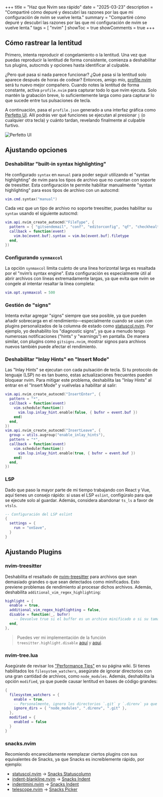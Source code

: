 +++
title = "Haz que Nvim sea rápido"
date = "2025-03-23"
description = "Compartiré cómo depuré y descubrí las razones por las que mi configuración de nvim se vuelve lenta."
summary = "Compartiré cómo depuré y descubrí las razones por las que mi configuración de nvim se vuelve lenta."
tags = [
  "nvim"
]
showToc = true
showComments = true
+++

## Cómo rastrear la lentitud

Primero, intenta reproducir el congelamiento o la lentitud. Una vez que puedas reproducir la lentitud de forma consistente, comienza a deshabilitar tus plugins, autocmds y opciones hasta identificar al culpable.

¿Pero qué pasa si nada parece funcionar? ¿Qué pasa si la lentitud solo aparece después de horas de codear? Entonces, amigo mío, [profile.nvim](https://github.com/stevearc/profile.nvim) será tu nuevo mejor compañero. Cuando notes la lentitud de forma constante, activa `profile.nvim` para capturar todo lo que nvim ejecuta. Solo mantén la grabación breve, lo suficientemente larga como para capturar lo que sucede entre tus pulsaciones de tecla.

A continuación, pasa el `profile.json` generado a una interfaz gráfica como [Perfetto UI](https://ui.perfetto.dev/). Allí podrás ver qué funciones se ejecutan al presionar `j` (o cualquier otra tecla) y cuánto tardan, revelando finalmente al culpable furtivo.

![Perfetto UI](https://res.cloudinary.com/wochap/image/upload/v1742770964/wochap/assets/2025-03-23-17-56-12.webp)

## Ajustando opciones

### Deshabilitar "built-in syntax highlighting"

He configurado `syntax` en `manual` para poder seguir utilizando el "syntax highlighting" de nvim para los tipos de archivo que no cuentan con soporte de treesitter. Esta configuración te permite habilitar manualmente "syntax highlighting" para esos tipos de archivo con un autocmd:

```lua
vim.cmd.syntax("manual")
```

Cada vez que un tipo de archivo no soporte treesitter, puedes habilitar su `syntax` usando el siguiente autocmd:

```lua
vim.api.nvim_create_autocmd("FileType", {
  pattern = { "gitsendemail", "conf", "editorconfig", "qf", "checkhealth", "less" },
  callback = function(event)
    vim.bo[event.buf].syntax = vim.bo[event.buf].filetype
  end,
})
```

### Configurando `synmaxcol`

La opción `synmaxcol` limita cuánto de una línea horizontal larga es resaltada por el "nvim’s syntax engine". Esta configuración es especialmente útil al abrir archivos con líneas extremadamente largas, ya que evita que nvim se congele al intentar resaltar la línea completa:

```lua
vim.opt.synmaxcol = 500
```

### Gestión de "signs"

Intenta evitar agregar "signs" siempre que sea posible, ya que pueden añadir sobrecarga en el rendimiento—especialmente cuando se usan con plugins personalizados de la columna de estado como [statuscol.nvim](https://github.com/luukvbaal/statuscol.nvim). Por ejemplo, yo deshabilito los "diagnostic signs", ya que a menudo tengo numerosas notificaciones ("hints" y "warnings") en pantalla. De manera similar, con plugins como `gitsigns.nvim`, mostrar signos para archivos nuevos también puede afectar el rendimiento.

### Deshabilitar "Inlay Hints" en "Insert Mode"

Las "Inlay Hints" se ejecutan con cada pulsación de tecla. Si tu protocolo de lenguaje (LSP) no es tan bueno, estas actualizaciones frecuentes pueden bloquear nvim. Para mitigar este problema, deshabilita las "Inlay Hints" al entrar en el "Insert Mode" y vuélvelas a habilitar al salir:

```lua
vim.api.nvim_create_autocmd("InsertEnter", {
  pattern = "*",
  callback = function(event)
    vim.schedule(function()
      vim.lsp.inlay_hint.enable(false, { bufnr = event.buf })
    end)
  end,
})
vim.api.nvim_create_autocmd("InsertLeave", {
  group = utils.augroup("enable_inlay_hints"),
  pattern = "*",
  callback = function(event)
    vim.schedule(function()
      vim.lsp.inlay_hint.enable(true, { bufnr = event.buf })
    end)
  end,
})
```

### LSP

Dado que paso la mayor parte de mi tiempo trabajando con React y Vue, aquí tienes un consejo rápido: si usas el LSP `eslint`, configúralo para que se ejecute solo al guardar. Además, considera abandonar `ts_ls` a favor de `vtsls`.

```lua
-- Configuración del LSP eslint
{
  settings = {
    run = "onSave",
  }
}
```

## Ajustando Plugins

### nvim-treesitter

Deshabilita el resaltado de [nvim-treesitter](https://github.com/nvim-treesitter/nvim-treesitter) para archivos que sean demasiado grandes o que sean detectados como minificados. Esto previene problemas de rendimiento al procesar dichos archivos. Además, deshabilita `additional_vim_regex_highlighting`:

```lua
highlight = {
  enable = true,
  additional_vim_regex_highlighting = false,
  disable = function(_, bufnr)
    -- Devuelve true si el buffer es un archivo minificado o si su tamaño es demasiado grande.
  end,
},
```

> Puedes ver mi implementación de la función `treesitter.highlight.disable` [aquí](https://github.com/wochap/nvim/blob/de57423876ae8aa591285b1f671c77e51151711c/lua/custom/plugins/treesitter.lua#L54-L54) y [aquí](https://github.com/wochap/nvim/blob/de57423876ae8aa591285b1f671c77e51151711c/lua/custom/utils/init.lua#L12).

### nvim-tree.lua

Asegúrate de revisar los ["Performance Tips"](https://github.com/nvim-tree/nvim-tree.lua/wiki/Troubleshooting#performance-tips) en su página wiki. Si tienes habilitados los `filesystem_watchers`, asegúrate de ignorar directorios con una gran cantidad de archivos, como `node_modules`. Además, deshabilita la opción `modified`, ya que puede causar lentitud en bases de código grandes:

```lua
{
  filesystem_watchers = {
    enable = true,
    -- Personalmente, ignoro los directorios `.git` y `.direnv` ya que utilizo https://direnv.net
    ignore_dirs = { "node_modules", ".direnv", ".git" },
  },
  modified = {
    enabled = false
  }
}
```

### snacks.nvim

Recomiendo encarecidamente reemplazar ciertos plugins con sus equivalentes de Snacks, ya que Snacks es increíblemente rápido, por ejemplo:

- [statuscol.nvim](https://github.com/luukvbaal/statuscol.nvim) → [Snacks Statuscolumn](https://github.com/folke/snacks.nvim/blob/main/docs/statuscolumn.md)
- [indent-blankline.nvim](https://github.com/lukas-reineke/indent-blankline.nvim) → [Snacks Indent](https://github.com/folke/snacks.nvim/blob/main/docs/indent.md)
- [indentmini.nvim](https://github.com/nvimdev/indentmini.nvim) → [Snacks Indent](https://github.com/folke/snacks.nvim/blob/main/docs/indent.md)
- [telescope.nvim](https://github.com/nvim-telescope/telescope.nvim) → [Snacks Picker](https://github.com/folke/snacks.nvim/blob/main/docs/picker.md)
